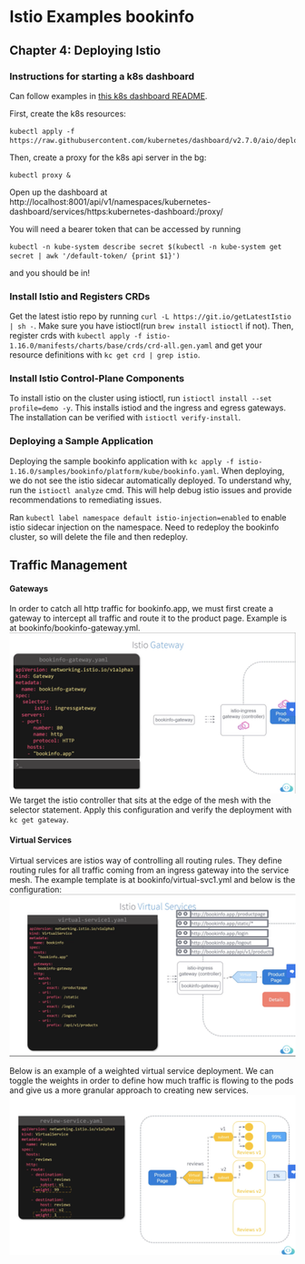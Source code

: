 # Istio Examples bookinfo

## Chapter 4: Deploying Istio

### Instructions for starting a k8s dashboard

Can follow examples in [this k8s dashboard README](https://github.com/kubernetes/dashboard).

First, create the k8s resources:
```
kubectl apply -f https://raw.githubusercontent.com/kubernetes/dashboard/v2.7.0/aio/deploy/recommended.yaml
```

Then, create a proxy for the k8s api server in the bg:
```
kubectl proxy &
```

Open up the dashboard at http://localhost:8001/api/v1/namespaces/kubernetes-dashboard/services/https:kubernetes-dashboard:/proxy/

You will need a bearer token that can be accessed by running
```
kubectl -n kube-system describe secret $(kubectl -n kube-system get secret | awk '/default-token/ {print $1}')
```

and you should be in!

### Install Istio and Registers CRDs

Get the latest istio repo by running `curl -L https://git.io/getLatestIstio | sh -`. Make sure you have istioctl(run `brew install istioctl` if not). Then, register crds with `kubectl apply -f istio-1.16.0/manifests/charts/base/crds/crd-all.gen.yaml` and get your resource definitions with `kc get crd | grep istio`.

### Install Istio Control-Plane Components

To install istio on the cluster using istioctl, run `istioctl install --set profile=demo -y`. This installs istiod and the ingress and egress gateways. The installation can be verified with `istioctl verify-install`.

### Deploying a Sample Application

Deploying the sample bookinfo application with `kc apply -f istio-1.16.0/samples/bookinfo/platform/kube/bookinfo.yaml`. When deploying, we do not see the istio sidecar automatically deployed. To understand why, run the `istioctl analyze` cmd. This will help debug istio issues and provide recommendations to remediating issues.

Ran `kubectl label namespace default istio-injection=enabled` to enable istio sidecar injection on the namespace. Need to redeploy the bookinfo cluster, so will delete the file and then redeploy.

## Traffic Management

#### Gateways

In order to catch all http traffic for bookinfo.app, we must first create a gateway to intercept all traffic and route it to the product page. Example is at bookinfo/bookinfo-gateway.yml. 
![bookinfo gateway](./.images/istio-gateway.png)
We target the istio controller that sits at the edge of the mesh with the selector statement. Apply this configuration and verify the deployment with `kc get gateway`.

#### Virtual Services

Virtual services are istios way of controlling all routing rules. They define routing rules for all traffic coming from an ingress gateway into the service mesh. The example template is at bookinfo/virtual-svc1.yml and below is the configuration:
![bookinfo vsvc](.images/istio-vs.png)

Below is an example of a weighted virtual service deployment. We can toggle the weights in order to define how much traffic is flowing to the pods and give us a more granular approach to creating new services.
![review svc weight example](.images/weighted-reviews.png)